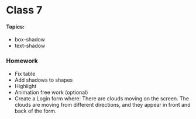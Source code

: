 
# Class 7

#### Topics: 
- box-shadow
- text-shadow

### Homework
- Fix table 
- Add shadows to shapes 
- Highlight
- Animation free work (optional)
- Create a Login form where: 
    There are clouds moving on the screen.
    The clouds are moving from different directions, and they appear
    in front and back of the form. 
    

  
 



 